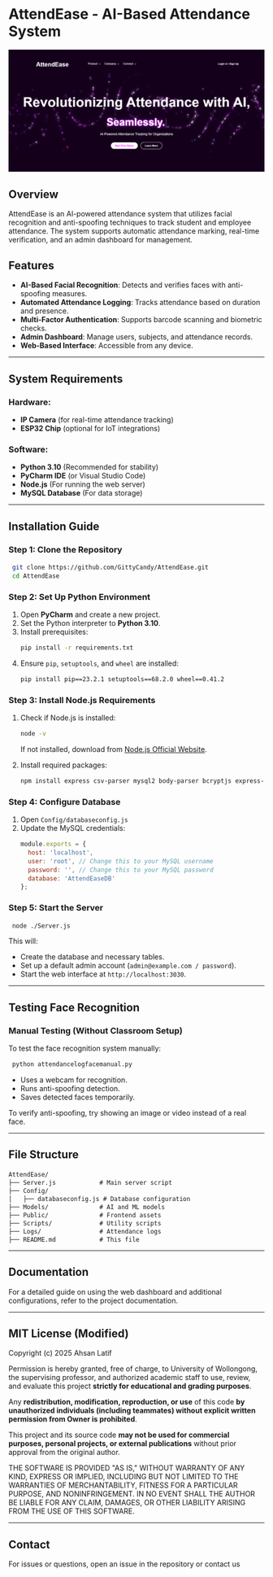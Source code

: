 # AttendEase - AI-Based Attendance System

![AttendEase Banner](attendease.png) 
## Overview
AttendEase is an AI-powered attendance system that utilizes facial recognition and anti-spoofing techniques to track student and employee attendance. The system supports automatic attendance marking, real-time verification, and an admin dashboard for management.

## Features
- **AI-Based Facial Recognition**: Detects and verifies faces with anti-spoofing measures.
- **Automated Attendance Logging**: Tracks attendance based on duration and presence.
- **Multi-Factor Authentication**: Supports barcode scanning and biometric checks.
- **Admin Dashboard**: Manage users, subjects, and attendance records.
- **Web-Based Interface**: Accessible from any device.

---

## System Requirements
### Hardware:
- **IP Camera** (for real-time attendance tracking)
- **ESP32 Chip** (optional for IoT integrations)

### Software:
- **Python 3.10** (Recommended for stability)
- **PyCharm IDE** (or Visual Studio Code)
- **Node.js** (For running the web server)
- **MySQL Database** (For data storage)

---

## Installation Guide
### Step 1: Clone the Repository
```bash
 git clone https://github.com/GittyCandy/AttendEase.git
 cd AttendEase
```

### Step 2: Set Up Python Environment
1. Open **PyCharm** and create a new project.
2. Set the Python interpreter to **Python 3.10**.
3. Install prerequisites:
   ```bash
   pip install -r requirements.txt
   ```
4. Ensure `pip`, `setuptools`, and `wheel` are installed:
   ```bash
   pip install pip==23.2.1 setuptools==68.2.0 wheel==0.41.2
   ```

### Step 3: Install Node.js Requirements
1. Check if Node.js is installed:
   ```bash
   node -v
   ```
   If not installed, download from [Node.js Official Website](https://nodejs.org/).

2. Install required packages:
   ```bash
   npm install express csv-parser mysql2 body-parser bcryptjs express-session multer dotenv fs nodemailer
   ```

### Step 4: Configure Database
1. Open `Config/databaseconfig.js`
2. Update the MySQL credentials:
   ```javascript
   module.exports = {
     host: 'localhost',
     user: 'root', // Change this to your MySQL username
     password: '', // Change this to your MySQL password
     database: 'AttendEaseDB'
   };
   ```

### Step 5: Start the Server
```bash
 node ./Server.js
```
This will:
- Create the database and necessary tables.
- Set up a default admin account (`admin@example.com / password`).
- Start the web interface at `http://localhost:3030`.

---

## Testing Face Recognition
### Manual Testing (Without Classroom Setup)
To test the face recognition system manually:
```bash
 python attendancelogfacemanual.py
```
- Uses a webcam for recognition.
- Runs anti-spoofing detection.
- Saves detected faces temporarily.

To verify anti-spoofing, try showing an image or video instead of a real face.

---

## File Structure
```
AttendEase/
├── Server.js            # Main server script
├── Config/
│   ├── databaseconfig.js # Database configuration
├── Models/              # AI and ML models
├── Public/              # Frontend assets
├── Scripts/             # Utility scripts
├── Logs/                # Attendance logs
├── README.md            # This file
```

---

## Documentation
For a detailed guide on using the web dashboard and additional configurations, refer to the project documentation.

---

## MIT License (Modified)  

Copyright (c) 2025 Ahsan Latif  

Permission is hereby granted, free of charge, to University of Wollongong, the supervising professor, and authorized academic staff to use, review, and evaluate this project **strictly for educational and grading purposes**.  

Any **redistribution, modification, reproduction, or use** of this code **by unauthorized individuals (including teammates) without explicit written permission from Owner is prohibited**.  

This project and its source code **may not be used for commercial purposes, personal projects, or external publications** without prior approval from the original author.  

THE SOFTWARE IS PROVIDED "AS IS," WITHOUT WARRANTY OF ANY KIND, EXPRESS OR IMPLIED, INCLUDING BUT NOT LIMITED TO THE WARRANTIES OF MERCHANTABILITY, FITNESS FOR A PARTICULAR PURPOSE, AND NONINFRINGEMENT. IN NO EVENT SHALL THE AUTHOR BE LIABLE FOR ANY CLAIM, DAMAGES, OR OTHER LIABILITY ARISING FROM THE USE OF THIS SOFTWARE.  



---

## Contact
For issues or questions, open an issue in the repository or contact us
